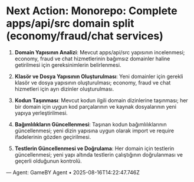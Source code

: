 # Next Action: Monorepo: Complete apps/api/src domain split (economy/fraud/chat services)

1. **Domain Yapısının Analizi**: Mevcut apps/api/src yapısının incelenmesi; economy, fraud ve chat hizmetlerinin bağımsız domainler haline getirilmesi için gereksinimlerin belirlenmesi.

2. **Klasör ve Dosya Yapısının Oluşturulması**: Yeni domainler için gerekli klasör ve dosya yapısının oluşturulması; economy, fraud ve chat hizmetleri için ayrı dizinler oluşturulması.

3. **Kodun Taşınması**: Mevcut kodun ilgili domain dizinlerine taşınması; her bir domain için uygun kod parçalarının ve kaynak dosyalarının yeni yapıya yerleştirilmesi.

4. **Bağımlılıkların Güncellenmesi**: Taşınan kodun bağımlılıklarının güncellenmesi; yeni dizin yapısına uygun olarak import ve require ifadelerinin gözden geçirilmesi.

5. **Testlerin Güncellenmesi ve Doğrulama**: Her domain için testlerin güncellenmesi; yeni yapı altında testlerin çalıştığının doğrulanması ve geçerli olduğunun kontrolü.

— Agent: GameBY Agent • 2025-08-16T14:22:47.746Z
